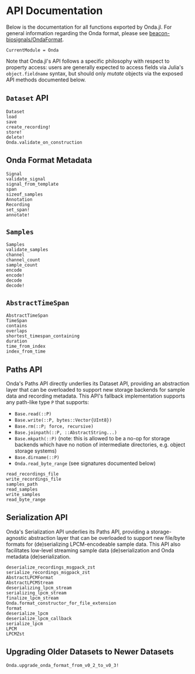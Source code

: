 # API Documentation

Below is the documentation for all functions exported by Onda.jl. For general information regarding the Onda format, please see [beacon-biosignals/OndaFormat](https://github.com/beacon-biosignals/OndaFormat).

```@meta
CurrentModule = Onda
```

Note that Onda.jl's API follows a specific philosophy with respect to property access: users are generally expected to access fields via Julia's `object.fieldname` syntax, but should only *mutate* objects via the exposed API methods documented below.

## `Dataset` API

```@docs
Dataset
load
save
create_recording!
store!
delete!
Onda.validate_on_construction
```

## Onda Format Metadata

```@docs
Signal
validate_signal
signal_from_template
span
sizeof_samples
Annotation
Recording
set_span!
annotate!
```

## `Samples`

```@docs
Samples
validate_samples
channel
channel_count
sample_count
encode
encode!
decode
decode!
```

## `AbstractTimeSpan`

```@docs
AbstractTimeSpan
TimeSpan
contains
overlaps
shortest_timespan_containing
duration
time_from_index
index_from_time
```

## Paths API

Onda's Paths API directly underlies its Dataset API, providing an abstraction
layer that can be overloaded to support new storage backends for sample data and
recording metadata. This API's fallback implementation supports any path-like
type `P` that supports:

- `Base.read(::P)`
- `Base.write(::P, bytes::Vector{UInt8})`
- `Base.rm(::P; force, recursive)`
- `Base.joinpath(::P, ::AbstractString...)`
- `Base.mkpath(::P)` (note: this is allowed to be a no-op for storage backends which have no notion of intermediate directories, e.g. object storage systems)
- `Base.dirname(::P)`
- `Onda.read_byte_range` (see signatures documented below)

```@docs
read_recordings_file
write_recordings_file
samples_path
read_samples
write_samples
read_byte_range
```

## Serialization API

Onda's Serialization API underlies its Paths API, providing a storage-agnostic
abstraction layer that can be overloaded to support new file/byte formats for
(de)serializing LPCM-encodeable sample data. This API also facilitates low-level
streaming sample data (de)serialization and Onda metadata (de)serialization.

```@docs
deserialize_recordings_msgpack_zst
serialize_recordings_msgpack_zst
AbstractLPCMFormat
AbstractLPCMStream
deserializing_lpcm_stream
serializing_lpcm_stream
finalize_lpcm_stream
Onda.format_constructor_for_file_extension
format
deserialize_lpcm
deserialize_lpcm_callback
serialize_lpcm
LPCM
LPCMZst
```

## Upgrading Older Datasets to Newer Datasets

```@docs
Onda.upgrade_onda_format_from_v0_2_to_v0_3!
```
